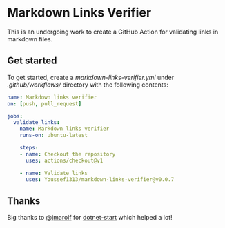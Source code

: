 # Markdown Links Verifier

This is an undergoing work to create a GitHub Action for validating links in markdown files.

## Get started

To get started, create a *markdown-links-verifier.yml* under *.github/workflows/* directory with the following contents:

```yml
name: Markdown links verifier
on: [push, pull_request]

jobs:
  validate_links:
    name: Markdown links verifier
    runs-on: ubuntu-latest

    steps:
    - name: Checkout the repository
      uses: actions/checkout@v1

    - name: Validate links
      uses: Youssef1313/markdown-links-verifier@v0.0.7
```

## Thanks

Big thanks to [@jmarolf](https://github.com/jmarolf) for [dotnet-start](https://github.com/jmarolf/dotnet-start) which helped a lot!
